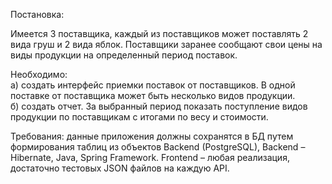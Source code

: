 Постановка:  

Имеется 3 поставщика, каждый из поставщиков может поставлять 2 вида груш и 2 вида яблок. Поставщики заранее сообщают свои цены на виды продукции на определенный период поставок.  

Необходимо:  
а) создать интерфейс приемки поставок от поставщиков. В одной поставке от поставщика может быть несколько видов продукции.  
б) создать отчет. За выбранный период показать поступление видов продукции по поставщикам с итогами по весу и стоимости.  

Требования: данные приложения должны сохранятся в БД путем формирования таблиц из объектов Backend (PostgreSQL), Backend – Hibernate, Java, Spring Framework. Frontend – любая реализация, достаточно тестовых JSON файлов на каждую API.  